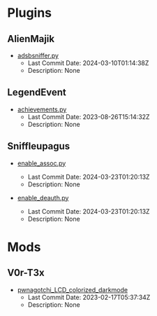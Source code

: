 # Plugins
## AlienMajik
- [adsbsniffer.py](https://github.com/AlienMajik/pwnagotchi_plugins/blob/main/adsbsniffer.py)
  - Last Commit Date: 2024-03-10T01:14:38Z
  - Description: None

## LegendEvent
- [achievements.py](https://github.com/LegendEvent/pwnagotchi-custom-plugins/blob/main/achievements.py)
  - Last Commit Date: 2023-08-26T15:14:32Z
  - Description: None

## Sniffleupagus
- [enable_assoc.py](https://github.com/Sniffleupagus/pwnagotchi_plugins/blob/main/enable_assoc.py)
  - Last Commit Date: 2024-03-23T01:20:13Z
  - Description: None

- [enable_deauth.py](https://github.com/Sniffleupagus/pwnagotchi_plugins/blob/main/enable_deauth.py)
  - Last Commit Date: 2024-03-23T01:20:13Z
  - Description: None

# Mods
## V0r-T3x
- [pwnagotchi_LCD_colorized_darkmode](https://github.com/V0r-T3x/pwnagotchi_LCD_colorized_darkmode)
  - Last Commit Date: 2023-02-17T05:37:34Z
  - Description: None

